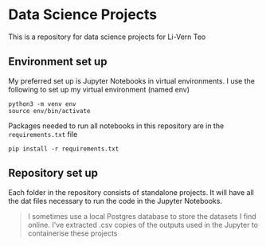 # Data Science Projects
This is a repository for data science projects for Li-Vern Teo


## Environment set up 
My preferred set up is Jupyter Notebooks in virtual environments. I use the following to set up my virtual environment (named env)

```
python3 -m venv env
source env/bin/activate
```

Packages needed to run all notebooks in this repository are in the `requirements.txt` file

`pip install -r requirements.txt`


## Repository set up 
Each folder in the repository consists of standalone projects. It will have all the dat files necessary to run the code in the Jupyter Notebooks. 

> I sometimes use a local Postgres database to store the datasets I find online. I've extracted .csv copies of the outputs used in the Jupyter to containerise these projects


